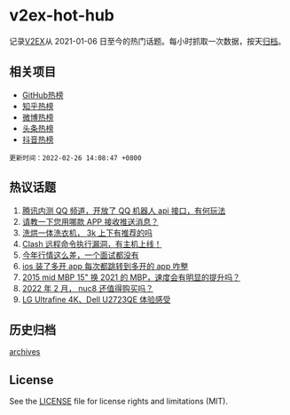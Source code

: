 # v2ex-hot-hub

 记录[V2EX](https://www.v2ex.com/)从 2021-01-06 日至今的热门话题。每小时抓取一次数据，按天[归档](archives)。
 
 ## 相关项目

- [GitHub热榜](https://github.com/lonnyzhang423/github-hot-hub)
- [知乎热榜](https://github.com/lonnyzhang423/zhihu-hot-hub)
- [微博热榜](https://github.com/lonnyzhang423/weibo-hot-hub)
- [头条热榜](https://github.com/lonnyzhang423/toutiao-hot-hub)
- [抖音热榜](https://github.com/lonnyzhang423/douyin-hot-hub)


 `更新时间：2022-02-26 14:08:47 +0800`

## 热议话题

1. [腾讯内测 QQ 频道，开放了 QQ 机器人 api 接口，有何玩法](https://www.v2ex.com/t/836445)
1. [请教一下您用哪款 APP 接收推送消息？](https://www.v2ex.com/t/836504)
1. [洗烘一体洗衣机， 3k 上下有推荐的吗](https://www.v2ex.com/t/836410)
1. [Clash 远程命令执行漏洞，有主机上线！](https://www.v2ex.com/t/836433)
1. [今年行情这么差，一个面试都没有](https://www.v2ex.com/t/836389)
1. [ios 装了多开 app 每次都跳转到多开的 app 咋整](https://www.v2ex.com/t/836388)
1. [2015 mid MBP 15" 换 2021 的 MBP，速度会有明显的提升吗？](https://www.v2ex.com/t/836436)
1. [2022 年 2 月， nuc8 还值得购买吗？](https://www.v2ex.com/t/836469)
1. [LG Ultrafine 4K、Dell U2723QE 体验感受](https://www.v2ex.com/t/836529)

## 历史归档

[archives](archives)

## License

See the [LICENSE](LICENSE) file for license rights and limitations (MIT).

